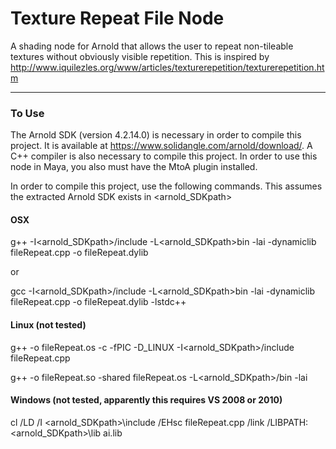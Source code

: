 # Texture Repeat File Node

A shading node for Arnold that allows the user to repeat non-tileable textures without obviously visible repetition. This is inspired by http://www.iquilezles.org/www/articles/texturerepetition/texturerepetition.htm

---

### To Use

The Arnold SDK (version 4.2.14.0) is necessary in order to compile this project. It is available at https://www.solidangle.com/arnold/download/. A C++ compiler is also necessary to compile this project. In order to use this node in Maya, you also must have the MtoA plugin installed.

In order to compile this project, use the following commands. This assumes the extracted Arnold SDK exists in <arnold_SDKpath>

#### OSX

g++ -I<arnold_SDKpath>/include -L<arnold_SDKpath>bin -lai -dynamiclib fileRepeat.cpp -o fileRepeat.dylib

or 

gcc -I<arnold_SDKpath>/include -L<arnold_SDKpath>bin -lai -dynamiclib fileRepeat.cpp -o fileRepeat.dylib -lstdc++

#### Linux (not tested)

g++ -o fileRepeat.os -c -fPIC -D_LINUX -I<arnold_SDKpath>/include fileRepeat.cpp

g++ -o fileRepeat.so -shared fileRepeat.os -L<arnold_SDKpath>/bin -lai

#### Windows (not tested, apparently this requires VS 2008 or 2010)

cl /LD /I <arnold_SDKpath>\include /EHsc fileRepeat.cpp /link /LIBPATH:<arnold_SDKpath>\lib ai.lib